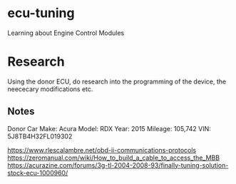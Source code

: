 # ecu-tuning
Learning about Engine Control Modules


# Research
Using the donor ECU, do research into the programming of the device, the neececary modifications etc.

## Notes
Donor Car 
Make: Acura
Model: RDX
Year: 2015
Mileage: 105,742
VIN: 5J8TB4H32FL019302


https://www.rlescalambre.net/obd-ii-communications-protocols
https://zeromanual.com/wiki/How_to_build_a_cable_to_access_the_MBB
https://acurazine.com/forums/3g-tl-2004-2008-93/finally-tuning-solution-stock-ecu-1000960/
